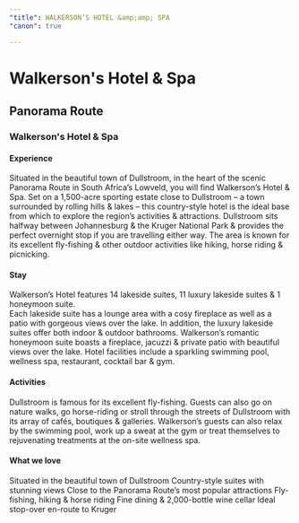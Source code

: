 ```yaml
---
"title": WALKERSON’S HOTEL &amp;amp; SPA
"canon": true

---
```


# Walkerson's Hotel & Spa
## Panorama Route
### Walkerson's Hotel & Spa

#### Experience
Situated in the beautiful town of Dullstroom, in the heart of the scenic Panorama Route in South Africa’s Lowveld, you will find Walkerson’s Hotel &amp; Spa.
Set on a 1,500-acre sporting estate close to Dullstroom – a town surrounded by rolling hills &amp; lakes – this country-style hotel is the ideal base from which to explore the region’s activities &amp; attractions.
Dullstroom sits halfway between Johannesburg &amp; the Kruger National Park &amp; provides the perfect overnight stop if you are travelling either way.
The area is known for its excellent fly-fishing &amp; other outdoor activities like hiking, horse riding &amp; picnicking.

#### Stay
Walkerson’s Hotel features 14 lakeside suites, 11 luxury lakeside suites &amp; 1 honeymoon suite.  
Each lakeside suite has a lounge area with a cosy fireplace as well as a patio with gorgeous views over the lake.  In addition, the luxury lakeside suites offer both indoor &amp; outdoor bathrooms.  Walkerson’s romantic honeymoon suite boasts a fireplace, jacuzzi &amp; private patio with beautiful views over the lake.
Hotel facilities include a sparkling swimming pool, wellness spa, restaurant, cocktail bar &amp; gym.

#### Activities
Dullstroom is famous for its excellent fly-fishing.  Guests can also go on nature walks, go horse-riding or stroll through the streets of Dullstroom with its array of cafés, boutiques &amp; galleries.
Walkerson’s guests can also relax by the swimming pool, work up a sweat at the gym or treat themselves to rejuvenating treatments at the on-site wellness spa.


#### What we love
Situated in the beautiful town of Dullstroom
Country-style suites with stunning views
Close to the Panorama Route’s most popular attractions
Fly-fishing, hiking &amp; horse riding
Fine dining &amp; 2,000-bottle wine cellar
Ideal stop-over en-route to Kruger